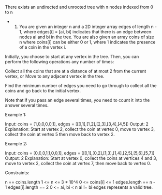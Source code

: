 There exists an undirected and unrooted tree with n nodes indexed from 0 to n
- 1. You are given an integer n and a 2D integer array edges of length n - 1,
where edges[i] = [ai, bi] indicates that there is an edge between nodes ai
and bi in the tree. You are also given an array coins of size n where
coins[i] can be either 0 or 1, where 1 indicates the presence of a coin in
the vertex i.

Initially, you choose to start at any vertex in the tree. Then, you can
perform the following operations any number of times: 


Collect all the coins that are at a distance of at most 2 from the current
vertex, or
Move to any adjacent vertex in the tree.


Find the minimum number of edges you need to go through to collect all the
coins and go back to the initial vertex.

Note that if you pass an edge several times, you need to count it into the
answer several times.


Example 1:


Input: coins = [1,0,0,0,0,1], edges = [[0,1],[1,2],[2,3],[3,4],[4,5]]
Output: 2
Explanation: Start at vertex 2, collect the coin at vertex 0, move to vertex
3, collect the coin at vertex 5 then move back to vertex 2.


Example 2:


Input: coins = [0,0,0,1,1,0,0,1], edges =
[[0,1],[0,2],[1,3],[1,4],[2,5],[5,6],[5,7]]
Output: 2
Explanation: Start at vertex 0, collect the coins at vertices 4 and 3, move
to vertex 2,  collect the coin at vertex 7, then move back to vertex 0.



Constraints:


n == coins.length
1 <= n <= 3 * 10^4
0 <= coins[i] <= 1
edges.length == n - 1
edges[i].length == 2
0 <= ai, bi < n
ai != bi
edges represents a valid tree.




